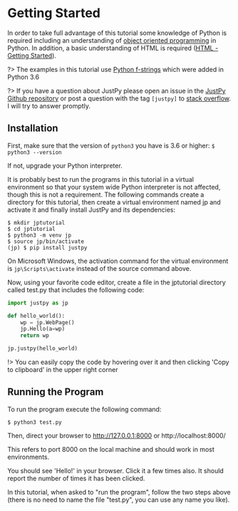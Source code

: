 # Getting Started

In order to take full advantage of this tutorial some knowledge of Python is required including an understanding
of [object oriented programming](https://docs.python.org/3/tutorial/classes.html) in Python. 
In addition, a basic understanding of HTML is required ([HTML - Getting Started](https://developer.mozilla.org/en-US/docs/Learn/HTML/Introduction_to_HTML/Getting_started)). 

?> The examples in this tutorial use [Python f-strings](https://realpython.com/python-f-strings/) which were added in Python 3.6

?> If you have a question about JustPy please open an issue in the [JustPy Github repository](https://github.com/elimintz/justpy) or post a question with the tag `[justpy]` to [stack overflow](https://stackoverflow.com/). I will try to answer promptly.

## Installation

First, make sure that the version of `python3` you have is 3.6 or higher:
`$ python3 --version`

If not, upgrade your Python interpreter.

It is probably best to run the programs in this tutorial in a virtual environment so that your system wide Python interpreter is not affected, though this is not a requirement.
The following commands create a directory for this tutorial, then create a virtual environment named jp and activate it and finally install JustPy and its dependencies:

```
$ mkdir jptutorial
$ cd jptutorial
$ python3 -m venv jp
$ source jp/bin/activate
(jp) $ pip install justpy
```

On Microsoft Windows, the activation command for the virtual environment is `jp\Scripts\activate` instead of the source command above.

Now, using your favorite code editor, create a file in the jptutorial directory called test.py that includes the following code:

```python
import justpy as jp

def hello_world():
    wp = jp.WebPage()
    jp.Hello(a=wp)
    return wp

jp.justpy(hello_world)
```

!> You can easily copy the code by hovering over it and then clicking 'Copy to clipboard' in the upper right corner

## Running the Program

To run the program execute the following command:

```
$ python3 test.py
```

Then, direct your browser to http://127.0.0.1:8000 or http://localhost:8000/ 

This refers to port 8000 on the local machine and should work in most environments. 

You should see 'Hello!' in your browser. Click it a few times also. It should report the number of times it has been clicked. 

In this tutorial, when asked to "run the program", follow the two steps above (there is no need to name the file "test.py", you can use any name you like). 



